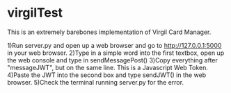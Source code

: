 # virgilTest

This is an extremely barebones implementation of Virgil Card Manager.

1)Run server.py and open up a web browser and go to http://127.0.0.1:5000 in your web browser. 
2)Type in a simple word into the first textbox, open up the web console and type in sendMessagePost()
3)Copy everything after "messageJWT", but on the same line. This is a Javascript Web Token.
4)Paste the JWT into the second box and type sendJWT() in the web browser.
5)Check the terminal running server.py for the error.
